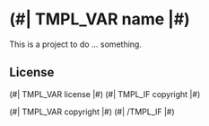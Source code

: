 # (#| TMPL_VAR name |#)

This is a project to do ... something.

## License

(#| TMPL_VAR license |#)
(#| TMPL_IF copyright |#)

(#| TMPL_VAR copyright |#)
(#| /TMPL_IF |#)
